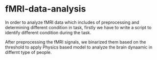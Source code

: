 # fMRI-data-analysis
In order to analyze fMRI data which includes of preprocessing and determining different condition in task, firstly we have to write a script to identify different condition during the task.

After preprocessing the fMRI signals, we binarized them based on the threshold to apply Physics based model to analyze the brain dynaamic in differnt type of people.
